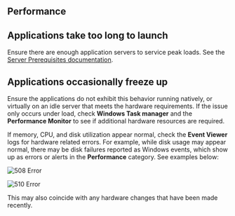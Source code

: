 ## Performance

## Applications take too long to launch

Ensure there are enough application servers to service peak loads. See the [Server Prerequisites documentation](https://turbo.net/server/setup-and-deployment/prerequisites#prerequisites).

## Applications occasionally freeze up

Ensure the applications do not exhibit this behavior running natively, or virtually on an idle server that meets the hardware requirements. If the issue only occurs under load, check **Windows Task manager** and the **Performance Monitor** to see if additional hardware resources are required.

If memory, CPU, and disk utilization appear normal, check the **Event Viewer** logs for hardware related errors. For example, while disk usage may appear normal, there may be disk failures reported as Windows events, which show up as errors or alerts in the **Performance** category. See examples below:

![508 Error](https://hub.turbo.net/images/docs/508.png)

![510 Error](https://hub.turbo.net/images/docs/510.png)

This may also coincide with any hardware changes that have been made recently.
